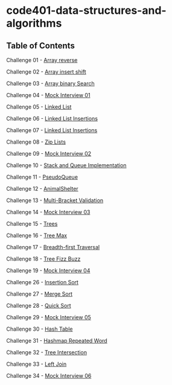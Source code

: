# code401-data-structures-and-algorithms

## Table of Contents

Challenge 01 - [Array reverse](/challenges/challenge-01/README.md)

Challenge 02 - [Array insert shift](/challenges/challenge-02/README.md)

Challenge 03 - [Array binary Search](/challenges/challenge-03/README.md)

Challenge 04 - [Mock Interview 01](/challenges/challenge-04/README.md)

Challenge 05 - [Linked List](/challenges/challenge-05/README.md)

Challenge 06 - [Linked List Insertions](/challenges/challenge-06/README.md)

Challenge 07 - [Linked List Insertions](/challenges/challenge-07/README.md)

Challenge 08 - [Zip Lists](/challenges/challenge-08/README.md)

Challenge 09 - [Mock Interview 02](/challenges/challenge-09/README.md)

Challenge 10 - [Stack and Queue Implementation](/challenges/challenge-10/README.md)

Challenge 11 - [PseudoQueue](/challenges/challenge-11/README.md)

Challenge 12 - [AnimalShelter](/challenges/challenge-12/README.md)

Challenge 13 - [Multi-Bracket Validation](/challenges/challenge-13/README.md)

Challenge 14 - [Mock Interview 03](/challenges/challenge-14/README.md)

Challenge 15 - [Trees](/challenges/challenge-15/README.md)

Challenge 16 - [Tree Max](/challenges/challenge-16/README.md)

Challenge 17 - [Breadth-first Traversal](/challenges/challenge-17/README.md)

Challenge 18 - [Tree Fizz Buzz](/challenges/challenge-18/README.md)

Challenge 19 - [Mock Interview 04](/challenges/challenge-19/README.md)

Challenge 26 - [Insertion Sort](/challenges/challenge-26/README.md)

Challenge 27 - [Merge Sort](/challenges/challenge-27/README.md)

Challenge 28 - [Quick Sort](/challenges/challenge-28/README.md)

Challenge 29 - [Mock Interview 05](/challenges/challenge-29/README.md)

Challenge 30 - [Hash Table](/challenges/challenge-30/README.md)

Challenge 31 - [Hashmap Repeated Word](/challenges/challenge-31/README.md)

Challenge 32 - [Tree Intersection](/challenges/challenge-32/README.md)

Challenge 33 - [Left Join](/challenges/challenge-33/README.md)

Challenge 34 - [Mock Interview 06](/challenges/challenge-34/README.md)
